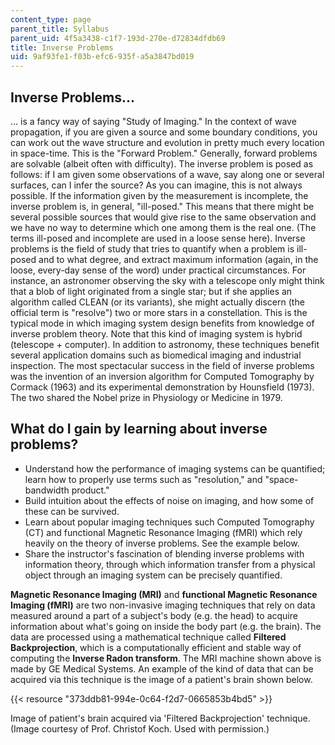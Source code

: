 ```yaml
---
content_type: page
parent_title: Syllabus
parent_uid: 4f5a3438-c1f7-193d-270e-d72834dfdb69
title: Inverse Problems
uid: 9af93fe1-f03b-efc6-935f-a5a3847bd019
---
```


Inverse Problems...
-------------------

... is a fancy way of saying "Study of Imaging." In the context of wave propagation, if you are given a source and some boundary conditions, you can work out the wave structure and evolution in pretty much every location in space-time. This is the "Forward Problem." Generally, forward problems are solvable (albeit often with difficulty). The inverse problem is posed as follows: if I am given some observations of a wave, say along one or several surfaces, can I infer the source? As you can imagine, this is not always possible. If the information given by the measurement is incomplete, the inverse problem is, in general, "ill-posed." This means that there might be several possible sources that would give rise to the same observation and we have no way to determine which one among them is the real one. (The terms ill-posed and incomplete are used in a loose sense here). Inverse problems is the field of study that tries to quantify when a problem is ill-posed and to what degree, and extract maximum information (again, in the loose, every-day sense of the word) under practical circumstances. For instance, an astronomer observing the sky with a telescope only might think that a blob of light originated from a single star; but if she applies an algorithm called CLEAN (or its variants), she might actually discern (the official term is "resolve") two or more stars in a constellation. This is the typical mode in which imaging system design benefits from knowledge of inverse problem theory. Note that this kind of imaging system is hybrid (telescope + computer). In addition to astronomy, these techniques benefit several application domains such as biomedical imaging and industrial inspection. The most spectacular success in the field of inverse problems was the invention of an inversion algorithm for Computed Tomography by Cormack (1963) and its experimental demonstration by Hounsfield (1973). The two shared the Nobel prize in Physiology or Medicine in 1979.

What do I gain by learning about inverse problems?
--------------------------------------------------

*   Understand how the performance of imaging systems can be quantified; learn how to properly use terms such as "resolution," and "space-bandwidth product."
*   Build intuition about the effects of noise on imaging, and how some of these can be survived.
*   Learn about popular imaging techniques such Computed Tomography (CT) and functional Magnetic Resonance Imaging (fMRI) which rely heavily on the theory of inverse problems. See the example below.
*   Share the instructor's fascination of blending inverse problems with information theory, through which information transfer from a physical object through an imaging system can be precisely quantified.

**Magnetic Resonance Imaging (MRI)** and **functional Magnetic Resonance Imaging (fMRI)** are two non-invasive imaging techniques that rely on data measured around a part of a subject's body (e.g. the head) to acquire information about what's going on inside the body part (e.g. the brain). The data are processed using a mathematical technique called **Filtered Backprojection**, which is a computationally efficient and stable way of computing the **Inverse Radon transform**. The MRI machine shown above is made by GE Medical Systems. An example of the kind of data that can be acquired via this technique is the image of a patient's brain shown below.

{{< resource "373ddb81-994e-0c64-f2d7-0665853b4bd5" >}}

Image of patient's brain acquired via 'Filtered Backprojection' technique. (Image courtesy of Prof. Christof Koch. Used with permission.)